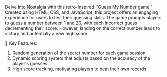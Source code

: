 Delve into Nostalgia with this retro-inspired ''Guess My Number game'' Created using HTML, CSS, and JavaScript, this project offers an engaging experience for users to test their guessing skills. The game prompts players to guess a number between 1 and 20, with each incorrect guess decrementing their score. However, landing on the correct number leads to victory and potentially a new high score.

🚀 Key Features:
1. Random generation of the secret number for each game session.
2. Dynamic scoring system that adjusts based on the accuracy of the player's guesses.
3. High score tracking, motivating players to beat their own records.
